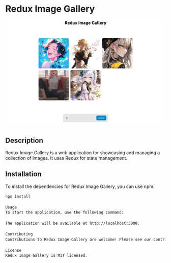 # Redux Image Gallery
<img src="./image-readme/web-site.png" alt="web-site-prev"/><br/>
## Description

Redux Image Gallery is a web application for showcasing and managing a collection of images. It uses Redux for state management.

## Installation

To install the dependencies for Redux Image Gallery, you can use npm:

```sh
npm install

Usage
To start the application, use the following command:

The application will be available at http://localhost:3000.

Contributing
Contributions to Redux Image Gallery are welcome! Please see our contributing guide for more details.

License
Redux Image Gallery is MIT licensed.

```